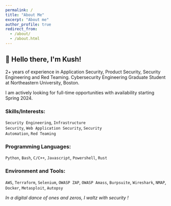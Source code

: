 ```yaml
---
permalink: /
title: "About Me"
excerpt: "About me"
author_profile: true
redirect_from: 
  - /about/
  - /about.html
---
```

## 👋 Hello there, I'm Kush!

2+ years of experience in Application Security, Product Security, Security Engineering and Red Teaming. Cybersecurity Engineering Graduate Student at Northeastern University, Boston. 

I am actively looking for full-time opportunities with availability starting Spring 2024.

### Skills/Interests:
<code>Security Engineering</code>, <code>Infrastructure Security</code>, <code>Web Application Security</code>, <code>Security Automation</code>, <code>Red Teaming</code>

### Programming Languages: 
<code>Python</code>, <code>Bash</code>, <code>C/C++</code>, <code>Javascript</code>, <code>Powershell</code>, <code>Rust</code>

### Environment and Tools: 
<code>AWS</code>, <code>Terraform</code>, <code>Selenium</code>, <code>OWASP ZAP</code>, <code>OWASP Amass</code>, <code>Burpsuite</code>, <code>Wireshark</code>, <code>NMAP</code>, <code>Docker</code>, <code>Metasploit</code>, <code>Autopsy</code>

*In a digital dance of ones and zeros, I waltz with security !*
